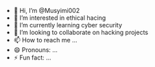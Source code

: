 - 👋 Hi, I’m @Musyimi002
- 👀 I’m interested in ethical hacing
- 🌱 I’m currently learning cyber security
- 💞️ I’m looking to collaborate on hacking projects
- 📫 How to reach me ...
- 😄 Pronouns: ...
- ⚡ Fun fact: ...

<!---
Musyimi002/Musyimi002 is a ✨ special ✨ repository because its `README.md` (this file) appears on your GitHub profile.
You can click the Preview link to take a look at your changes.
--->
